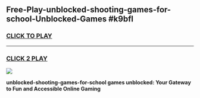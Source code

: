 
## Free-Play-unblocked-shooting-games-for-school-Unblocked-Games #k9bfl
<h3>
<a href="https://news.freeplayer.one?title=unblocked-shooting-games-for-school&ref=8M">CLICK TO PLAY</a></h3>
<hr>

<h3>
<a href="https://news.freeplayer.one?title=unblocked-shooting-games-for-school&ref=8M">CLICK 2 PLAY</a>
  
</h3>

<a href="https://news.freeplayer.one?title=unblocked-shooting-games-for-school&ref=8M"><img src="https://clearcache.store/games.png"></a>


**unblocked-shooting-games-for-school games unblocked: Your Gateway to Fun and Accessible Online Gaming**
